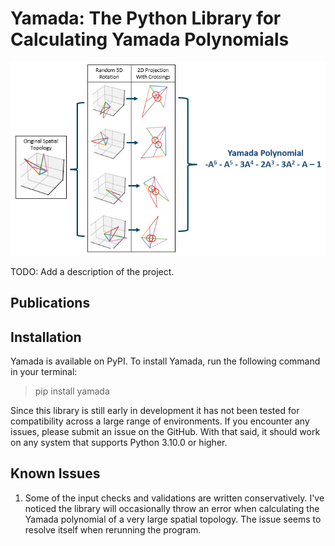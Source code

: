# Yamada: The Python Library for Calculating Yamada Polynomials

![Yamada Logo](./images/yamada_logo.png)

TODO: Add a description of the project.

## Publications

## Installation
Yamada is available on PyPI. To install Yamada, run the following command in your terminal:

>pip install yamada

Since this library is still early in development it has not been tested for compatibility across
a large range of environments. If you encounter any issues, please submit an issue on the GitHub.
With that said, it should work on any system that supports Python 3.10.0 or higher.

## Known Issues
1. Some of the input checks and validations are written conservatively. I've noticed the library will occasionally throw 
an error when calculating the Yamada polynomial of a very large spatial topology. The issue
seems to resolve itself when rerunning the program.